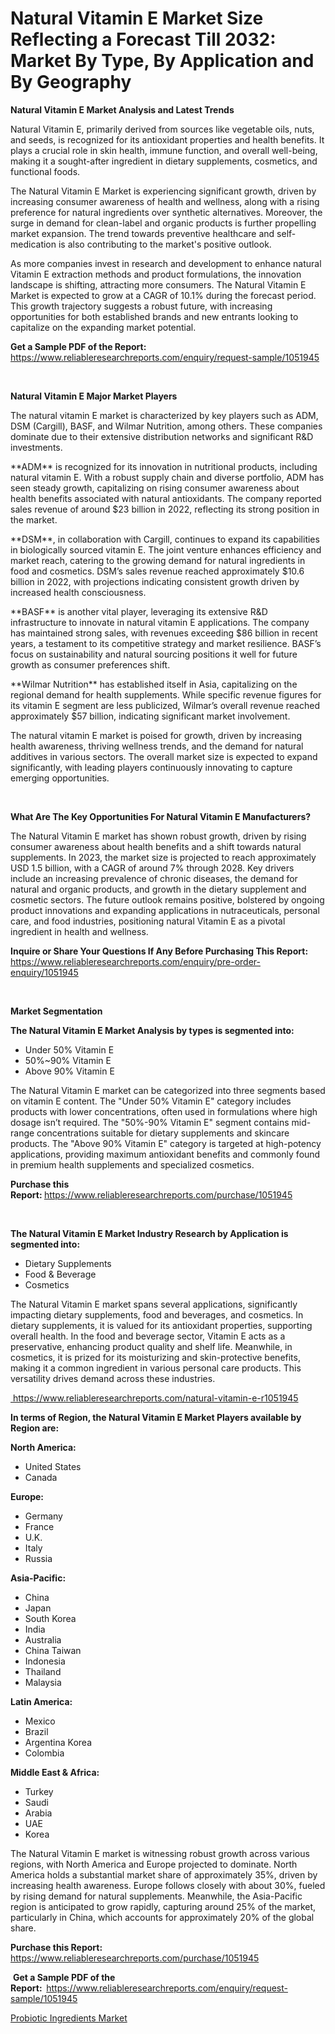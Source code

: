 <p><h1>Natural Vitamin E Market Size Reflecting a Forecast Till 2032: Market By Type, By Application and By Geography</h1></p><p><strong>Natural Vitamin E Market Analysis and Latest Trends</strong></p>
<p><p>Natural Vitamin E, primarily derived from sources like vegetable oils, nuts, and seeds, is recognized for its antioxidant properties and health benefits. It plays a crucial role in skin health, immune function, and overall well-being, making it a sought-after ingredient in dietary supplements, cosmetics, and functional foods. </p><p>The Natural Vitamin E Market is experiencing significant growth, driven by increasing consumer awareness of health and wellness, along with a rising preference for natural ingredients over synthetic alternatives. Moreover, the surge in demand for clean-label and organic products is further propelling market expansion. The trend towards preventive healthcare and self-medication is also contributing to the market's positive outlook.</p><p>As more companies invest in research and development to enhance natural Vitamin E extraction methods and product formulations, the innovation landscape is shifting, attracting more consumers. The Natural Vitamin E Market is expected to grow at a CAGR of 10.1% during the forecast period. This growth trajectory suggests a robust future, with increasing opportunities for both established brands and new entrants looking to capitalize on the expanding market potential.</p></p>
<p><strong>Get a Sample PDF of the Report:&nbsp;</strong> <a href="https://www.reliableresearchreports.com/enquiry/request-sample/1051945?utm_campaign=3027&utm_medium=2&utm_source=Github&utm_content=ia&utm_term=07042025&utm_id=natural-vitamin-e">https://www.reliableresearchreports.com/enquiry/request-sample/1051945</a></p>
<p>&nbsp;</p>
<p><strong>Natural Vitamin E Major Market Players</strong></p>
<p><p>The natural vitamin E market is characterized by key players such as ADM, DSM (Cargill), BASF, and Wilmar Nutrition, among others. These companies dominate due to their extensive distribution networks and significant R&D investments.</p><p>**ADM** is recognized for its innovation in nutritional products, including natural vitamin E. With a robust supply chain and diverse portfolio, ADM has seen steady growth, capitalizing on rising consumer awareness about health benefits associated with natural antioxidants. The company reported sales revenue of around $23 billion in 2022, reflecting its strong position in the market.</p><p>**DSM**, in collaboration with Cargill, continues to expand its capabilities in biologically sourced vitamin E. The joint venture enhances efficiency and market reach, catering to the growing demand for natural ingredients in food and cosmetics. DSM’s sales revenue reached approximately $10.6 billion in 2022, with projections indicating consistent growth driven by increased health consciousness.</p><p>**BASF** is another vital player, leveraging its extensive R&D infrastructure to innovate in natural vitamin E applications. The company has maintained strong sales, with revenues exceeding $86 billion in recent years, a testament to its competitive strategy and market resilience. BASF’s focus on sustainability and natural sourcing positions it well for future growth as consumer preferences shift.</p><p>**Wilmar Nutrition** has established itself in Asia, capitalizing on the regional demand for health supplements. While specific revenue figures for its vitamin E segment are less publicized, Wilmar’s overall revenue reached approximately $57 billion, indicating significant market involvement.</p><p>The natural vitamin E market is poised for growth, driven by increasing health awareness, thriving wellness trends, and the demand for natural additives in various sectors. The overall market size is expected to expand significantly, with leading players continuously innovating to capture emerging opportunities.</p></p>
<p>&nbsp;</p>
<p><strong>What Are The Key Opportunities For Natural Vitamin E Manufacturers?</strong></p>
<p><p>The Natural Vitamin E market has shown robust growth, driven by rising consumer awareness about health benefits and a shift towards natural supplements. In 2023, the market size is projected to reach approximately USD 1.5 billion, with a CAGR of around 7% through 2028. Key drivers include an increasing prevalence of chronic diseases, the demand for natural and organic products, and growth in the dietary supplement and cosmetic sectors. The future outlook remains positive, bolstered by ongoing product innovations and expanding applications in nutraceuticals, personal care, and food industries, positioning natural Vitamin E as a pivotal ingredient in health and wellness.</p></p>
<p><strong>Inquire or Share Your Questions If Any Before Purchasing This Report:</strong> <a href="https://www.reliableresearchreports.com/enquiry/pre-order-enquiry/1051945?utm_campaign=3027&utm_medium=2&utm_source=Github&utm_content=ia&utm_term=07042025&utm_id=natural-vitamin-e">https://www.reliableresearchreports.com/enquiry/pre-order-enquiry/1051945</a></p>
<p>&nbsp;</p>
<p><strong>Market Segmentation</strong></p>
<p><strong>The Natural Vitamin E Market Analysis by types is segmented into:</strong></p>
<p><ul><li>Under 50% Vitamin E</li><li>50%~90% Vitamin E</li><li>Above 90% Vitamin E</li></ul></p>
<p><p>The Natural Vitamin E market can be categorized into three segments based on vitamin E content. The "Under 50% Vitamin E" category includes products with lower concentrations, often used in formulations where high dosage isn’t required. The "50%-90% Vitamin E" segment contains mid-range concentrations suitable for dietary supplements and skincare products. The "Above 90% Vitamin E" category is targeted at high-potency applications, providing maximum antioxidant benefits and commonly found in premium health supplements and specialized cosmetics.</p></p>
<p><strong>Purchase this Report:&nbsp;</strong><a href="https://www.reliableresearchreports.com/purchase/1051945?utm_campaign=3027&utm_medium=2&utm_source=Github&utm_content=ia&utm_term=07042025&utm_id=natural-vitamin-e">https://www.reliableresearchreports.com/purchase/1051945</a></p>
<p>&nbsp;</p>
<p><strong>The Natural Vitamin E Market Industry Research by Application is segmented into:</strong></p>
<p><ul><li>Dietary Supplements</li><li>Food & Beverage</li><li>Cosmetics</li></ul></p>
<p><p>The Natural Vitamin E market spans several applications, significantly impacting dietary supplements, food and beverages, and cosmetics. In dietary supplements, it is valued for its antioxidant properties, supporting overall health. In the food and beverage sector, Vitamin E acts as a preservative, enhancing product quality and shelf life. Meanwhile, in cosmetics, it is prized for its moisturizing and skin-protective benefits, making it a common ingredient in various personal care products. This versatility drives demand across these industries.</p></p>
<p><a href="https://www.reliableresearchreports.com/natural-vitamin-e-r1051945?utm_campaign=3027&utm_medium=2&utm_source=Github&utm_content=ia&utm_term=07042025&utm_id=natural-vitamin-e">&nbsp;https://www.reliableresearchreports.com/natural-vitamin-e-r1051945</a></p>
<p><strong>In terms of Region, the Natural Vitamin E Market Players available by Region are:</strong></p>
<p>
    <p> <strong> North America: </strong>
        <ul>
            <li>United States</li>
            <li>Canada</li>
        </ul>
        </p> 
    <p> <strong> Europe: </strong>
        <ul>
            <li>Germany</li>
            <li>France</li>
            <li>U.K.</li>
            <li>Italy</li>
            <li>Russia</li>
        </ul>
        </p> 
    <p> <strong> Asia-Pacific: </strong>
        <ul>
            <li>China</li>
            <li>Japan</li>
            <li>South Korea</li>
            <li>India</li>
            <li>Australia</li>
            <li>China Taiwan</li>
            <li>Indonesia</li>
            <li>Thailand</li>
            <li>Malaysia</li>
        </ul>
        </p> 
    <p> <strong> Latin America: </strong>
        <ul>
            <li>Mexico</li>
            <li>Brazil</li>
            <li>Argentina Korea</li>
            <li>Colombia</li>
        </ul>
        </p> 
    <p> <strong> Middle East & Africa: </strong>
        <ul>
            <li>Turkey</li>
            <li>Saudi</li>
            <li>Arabia</li>
            <li>UAE</li>
            <li>Korea</li>
        </ul>
    </p>
    </p>
<p><p>The Natural Vitamin E market is witnessing robust growth across various regions, with North America and Europe projected to dominate. North America holds a substantial market share of approximately 35%, driven by increasing health awareness. Europe follows closely with about 30%, fueled by rising demand for natural supplements. Meanwhile, the Asia-Pacific region is anticipated to grow rapidly, capturing around 25% of the market, particularly in China, which accounts for approximately 20% of the global share.</p></p>
<p><strong>Purchase this Report: </strong><a href="https://www.reliableresearchreports.com/purchase/1051945?utm_campaign=3027&utm_medium=2&utm_source=Github&utm_content=ia&utm_term=07042025&utm_id=natural-vitamin-e">https://www.reliableresearchreports.com/purchase/1051945</a></p>
<p>&nbsp;<strong>Get a Sample PDF of the Report:&nbsp;&nbsp;</strong><a href="https://www.reliableresearchreports.com/enquiry/request-sample/1051945?utm_campaign=3027&utm_medium=2&utm_source=Github&utm_content=ia&utm_term=07042025&utm_id=natural-vitamin-e">https://www.reliableresearchreports.com/enquiry/request-sample/1051945</a></p>
<p><strong></strong></p>
<p><p><a href="https://github.com/nibbsmantji/Market-Research-Report-List-1/blob/main/probiotic-ingredients-market.md?utm_campaign=3027&utm_medium=2&utm_source=Github&utm_content=ia&utm_term=07042025&utm_id=natural-vitamin-e">Probiotic Ingredients Market</a></p></p>